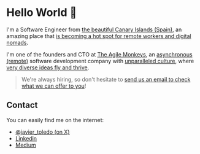 # Hello World 👋

I'm a Software Engineer from [the beautiful Canary Islands (Spain)](https://www.hellocanaryislands.com),
an amazing place that [is becoming a hot spot for remote workers and digital nomads](https://www.repeople.co).

I'm one of the founders and CTO at [The Agile Monkeys](https://www.theagilemonkeys.com),
an [asynchronous (remote)](https://medium.com/the-theam-journey/asynchronous-communication-the-key-to-effective-remote-work-ab53f3c405f4) software development company with [unparalleled culture](https://medium.com/the-theam-journey/curtain-up-b31cc4a8bc05), 
where [very diverse ideas fly and thrive](https://www.linkedin.com/pulse/become-better-software-engineer-opening-yourself-different-toledo/). 

> We're always hiring, so don't hesitate to [send us an email to check what we can offer to you](mailto:hiring@theagilemonkeys.com)!

## Contact

You can easily find me on the internet:
* [@javier_toledo (on X)](https://x.com/javier_toledo)
* [Linkedin](https://www.linkedin.com/in/javiertoledomediavilla/)
* [Medium](https://medium.com/@javier_toledo)
